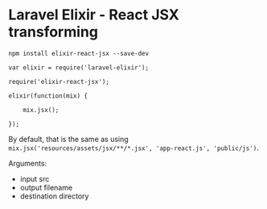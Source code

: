 # Laravel Elixir - React JSX transforming

`npm install elixir-react-jsx --save-dev`

```
var elixir = require('laravel-elixir');

require('elixir-react-jsx');

elixir(function(mix) {

    mix.jsx();

});
```

By default, that is the same as using `mix.jsx('resources/assets/jsx/**/*.jsx', 'app-react.js', 'public/js')`.

Arguments:
 - input src
 - output filename
 - destination directory
